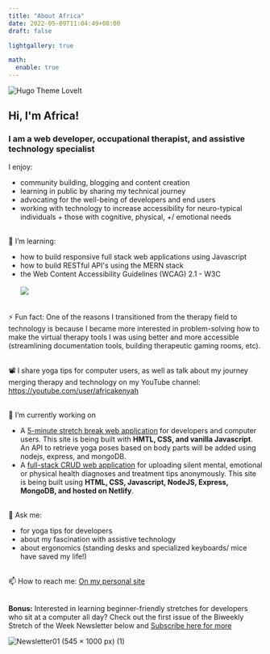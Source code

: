 ```yaml
---
title: "About Africa"
date: 2022-05-09T11:04:49+08:00
draft: false

lightgallery: true

math:
  enable: true
---
```


![Hugo Theme LoveIt](/images/headshot.jpg)


## Hi, I'm Africa!
 ### I am a web developer, occupational therapist, and assistive technology specialist
I enjoy:
* community building, blogging and content creation
* learning in public by sharing my technical journey
* advocating for the well-being of developers and end users
* working with technology to increase accessibility for neuro-typical individuals + those with cognitive, physical, +/ emotional needs <br><br>


🌱 I’m learning:
* how to build responsive full stack web applications using Javascript
* how to build RESTful API's using the MERN stack
* the Web Content Accessibility Guidelines (WCAG) 2.1 - W3C<br><br>
<img src="https://github-readme-stats.vercel.app/api/top-langs?username=codingtherapist&layout=compact"/><br><br>

⚡ Fun fact: One of the reasons I transitioned from the therapy field to technology is because I became more interested in problem-solving how to make the virtual therapy tools I was using better and more accessible (streamlining documentation tools, building therapeutic gaming rooms, etc).<br><br>

📽️ I share yoga tips for computer users, as well as talk about my journey merging therapy and technology on my YouTube channel: https://youtube.com/user/africakenyah<br><br>

🔭 I’m currently working on <br>
  - A [5-minute stretch break web application](https://africakenyah.com/portfolio) for developers and computer users.   This site is being built with <b>HMTL, CSS, and vanilla Javascript</b>. An API to retrieve yoga poses based on body parts will be added using nodejs, express, and mongoDB.
  - A [full-stack CRUD web application](https://africakenyah.com/portfolio) for uploading silent mental, emotional or physical health diagnoses and treatment tips anonymously. This site is being built using <b>HTML, CSS, Javascript, NodeJS, Express, MongoDB, and hosted on Netlify</b>.<br><br>

💬 Ask me:
* for yoga tips for developers
* about my fascination with assistive technology 
* about ergonomics (standing desks and specialized keyboards/ mice have saved my life!)<br><br>

📫 How to reach me: [On my personal site](https://www.africamincey.com/)<br><br>

<b>Bonus:</b> Interested in learning beginner-friendly stretches for developers who sit at a computer all day? Check out the first issue of the Biweekly Stretch of the Week Newsletter below and [Subscribe here for more](https://www.getrevue.co/profile/Africakenyah?via=twitter-profile)




![Newsletter01 (545 × 1000 px) (1)](https://user-images.githubusercontent.com/96845068/180640332-4f27515b-8159-41a6-8dc1-7481ab92bb93.png)
